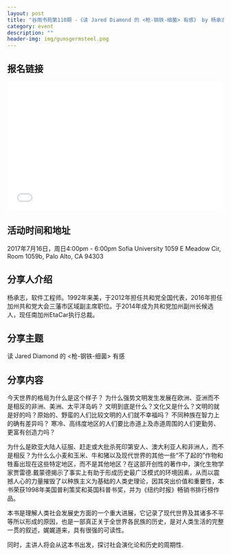 ```yaml
---
layout: post
title: "谷雨书苑第110期 -《读 Jared Diamond 的 <枪-钢铁-细菌> 有感》 by 杨承志"
category: event
description: ""
header-img: img/gunsgermsteel.png
---
```


## 报名链接
<div style="width:100%; text-align:left;" ><iframe src="//eventbrite.com/tickets-external?eid=36096896790&ref=etckt" frameborder="0" height="300" width="100%" vspace="0" hspace="0" marginheight="5" marginwidth="5" scrolling="auto" allowtransparency="true"></iframe></div>

## 活动时间和地址
2017年7月16日，周日4:00pm - 6:00pm
Sofia University
1059 E Meadow Cir, Room 1059b,
Palo Alto, CA 94303

## 分享人介绍

杨承志，软件工程师。1992年来美，于2012年担任共和党全国代表，2016年担任加州共和党大会三藩市区域副主席职位。于2014年成为共和党加州副州长候选人，现任南加州EtaCar执行总裁。



## 分享主题

读 Jared Diamond 的 <枪-钢铁-细菌> 有感


## 分享内容 

今天世界的格局为什么是这个样子？ 为什么强势文明发生发展在欧洲、亚洲而不是相反的非洲、美洲、太平洋岛屿？ 文明到底是什么？文化又是什么？文明的就是好的吗？原始的、野蛮的人们比较文明的人们就不幸福吗？ 不同种族在智力上的确有差异吗？ 寒冷、高纬度地区的人们要比赤道上及赤道周围的人们更勤劳、更富有创造力吗？

为什么是欧亚大陆人征服、赶走或大批杀死印第安人、澳大利亚人和非洲人，而不是相反？为什么么小麦和玉米、牛和猪以及现代世界的其他一些“不了起的”作物和牲畜出现在这些特定地区，而不是其他地区？在这部开创性的著作中，演化生物学家贾雷德.戴蒙德揭示了事实上有助于形成历史最广泛模式的环境因素，从而以震撼人心的力量摧毁了以种族主义为基础的人类史理论，因其突出价值和重要性，本书荣获1998年美国普利策奖和英国科普书奖，并为《纽约时报》畅销书排行榜作品。

本书是理解人类社会发展史方面的一个重大进展，它记录了现代世界及其诸多不平等所以形成的原因，也是一部真正关于全世界各民族的历史，是对人类生活的完整一贯的叙述，娓娓道来，具有很强的可读性。 

同时，主讲人将会从这本书出发，探讨社会演化论和历史的周期性.



